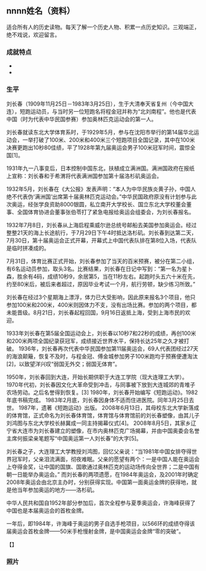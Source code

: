 ## nnnn姓名（资料）

适合所有人的历史读物。每天了解一个历史人物、积累一点历史知识。三观端正，绝不戏说，欢迎留言。  

### 成就特点

- ​
- ​


### 生平

刘长春（1909年11月25日－1983年3月25日），生于大清奉天省复州（今中国大连），短跑运动员，与当时另一位短跑名将程金冠并称为“北刘南程”。他也是代表中国（时为代表中华民国参赛）参加奥林匹克运动会的第一人。



刘长春就读东北大学体育系时，于1929年5月，参与在沈阳市举行的第14届华北运动会，一举打破了100米、200米和400米三个短跑项目全国记录，其中在100米决赛更跑出10秒80佳绩，平了1928年第九届奥运会男子100米冠军时间，震惊全国[1]。



1931年九一八事变后，日本控制中国东北，扶植成立满洲国。满洲国政府在报纸上宣称：刘长春和于希渭将代表满洲国参加第十届洛杉矶奥运会。

1932年5月，刘长春在《大公报》发表声明：“本人为中华民族炎黄子孙，中国人绝不代表伪‘满洲国’出席第十届奥林匹克运动会。”中华民国政府原没有计划参与此次奥运，经张学良资助8000银圆，私立南开大学校长、国立东北大学校董会董事、全国体育协进会董事张伯苓打了紧急电报给奥运会组委会，为刘长春报名。

1932年7月8日，刘长春从上海启程乘威尔逊总统号邮船去美国参加奥运会。经过整整21天的海上长途航行，于7月29日下午4时抵达洛杉矶。刘长春到达第二天，7月30日，第十届奥运会正式开幕，开幕式上中国代表队排在第8位入场，代表队是临时拼凑成的。



7月31日，体育比赛正式开始，刘长春参加了当天的百米预赛，被分在第二小组，有6名运动员参加，取头3名。比赛结果，刘长春在日记中写到：“第一名为星卜森，胜余有4码，成绩10秒9，余居第5，当在11秒左右。起跑时头五六十米在先，约至80米后，被后来者超过，原因毕业考试一个月，航行劳顿，缺少练习所致。”

刘长春在经过3个星期海上漂浮，体力已大受影响，因此原来报名3个项目，他只参加100米和200米，400米则因体力不支，没有出场比赛。参加的两个项目，都未能晋级。8月21日，刘长春起程回国，9月16日返抵上海，受到上海市民的欢迎。



1933年刘长春在第5届全国运动会上，刘长春以10秒7和22秒的成绩，再创100米和200米两项全国纪录获冠军，成绩接近世界水平，保持长达25年之久才被打破。
1936年，刘长春再次代表中华民国参加第11届奥运会，69人代表团经过27天的海浪颠簸，恢复不及时，与程金冠、傅金城参加男子100米跑均于预赛便遭淘汰[2]，以致望洋兴叹“弱国无外交；弱国无体育”。



1950年，刘长春回到大连，开始长期供职于大连工学院（现大连理工大学）。
1970年代初，刘长春因文化大革命受到冲击，与同事被下放到大连城郊的青堆子农场劳动。之后名誉得到恢复。[3]
1980年，刘长春开始编写《短跑运动》。1982年底书稿完成。
1983年2月底，刘长春因身体不适而住进医院。同年3月25日去世。
1987年，遗著《短跑运动》出版。
2008年6月13日，其母校东北大学新落成的体育馆，正式命名为刘长春体育馆，体育馆与体育馆前的刘长春塑像，由其儿子刘鸿图与东北大学校长赫冀成一同主持揭幕仪式[4]。
2008年8月5日，其家乡辽宁省大连市为刘长春建立的塑像，在市内奥林匹克广场揭幕，并由中国奥委会名誉主席何振梁亲笔题写“中国奥运第一人刘长春”的大字[5]。



刘长春之子，大连理工大学教授刘鸿图，回忆父亲说：“当1981年中国女排夺得世界冠军时，父亲泪流满面，彻夜难眠。父亲的愿望有两个：一是中国人能在奥运会上夺得金奖，让中国的国旗、国歌通过奥林匹克的运动场传向全世界；二是中国有朝一日能举办奥运会。”
而刘长春的两项遗愿，在1984年奥运会，及2001年时确定2008年奥运会由北京主办时，分别获得实现。中国第一面奥运金牌的获得地，就是他当年参加奥运的地方——洛杉矶。



中华人民共和国自1952年部分参加后，首次全程参与夏季奥运会，许海峰获得了中国也是本届奥运会的首枚金牌。

一年后，即1984年，许海峰于奥运的男子自选手枪项目，以566环的成绩夺得该届奥运会首枚金牌——50米手枪慢射金牌，是中国奥运会金牌“零的突破”。





【】

### 照片

